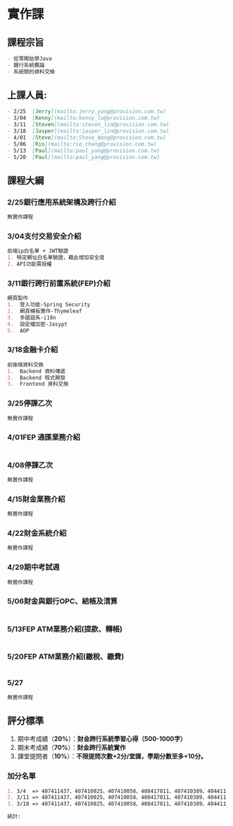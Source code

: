 # 實作課 
##  課程宗旨
```markdown
- 從零開始學Java
- 銀行系統概論
- 系統間的資料交換
```
##  上課人員:
```markdown
- 2/25  [Jerry](mailto:jerry_yang@provision.com.tw)
- 3/04  [Kenny](mailto:kenny_lu@provision.com.tw)
- 3/11  [Steven](mailto:steven_lin@provision.com.tw)
- 3/18  [Jasper](mailto:jasper_lin@provision.com.tw)
- 4/01  [Steve](mailto:Steve_Wang@provision.com.tw)
- 5/06  [Rio](mailto:rio_chang@provision.com.tw)
- 5/13  [Paul](mailto:paul_yang@provision.com.tw)
- 5/20  [Paul](mailto:paul_yang@provision.com.tw)
```
##  課程大綱
### **2/25**銀行應用系統架構及跨行介紹
```markdown
無實作課程
```
### **3/04**支付交易安全介紹
```markdown
前端ip白名單 + JWT驗證 
1. 特定網址白名單驗證，藉此增加安全度 
2. API功能需授權  
```
### **3/11**銀行跨行前置系統(FEP)介紹
```markdown
網頁製作
1.  登入功能-Spring Security
2.  網頁模板實作-Thymeleaf
3.  多國語系-i18n
4.  設定檔加密-Jasypt
5.  AOP
```
### **3/18**金融卡介紹
```markdown
前後端資料交換
1.  Backend 資料傳遞
2.  Backend 程式開發
3.  Frontend 資料交換
```
### **3/25**停課乙次
```markdown
無實作課程
```
### **4/01**FEP 通匯業務介紹
```markdown

```
### **4/08**停課乙次
```markdown
無實作課程
```
### **4/15**財金業務介紹
```markdown
無實作課程
```
### **4/22**財金系統介紹
```markdown
無實作課程
```
### **4/29**期中考試週
```markdown
無實作課程
```
### **5/06**財金與銀行OPC、結帳及清算
```markdown

```
### **5/13**FEP ATM業務介紹(提款、轉帳)
```markdown

```
### **5/20**FEP ATM業務介紹(繳稅、繳費)
```markdown

```
### **5/27**
```markdown
無實作課程
```

##  評分標準
1. 期中考成績（__20%__）：**財金跨行系統學習心得（500-1000字）**
2. 期末考成績（__70%__）：**財金跨行系統實作**
3. 課堂提問者（__10%__）：**不限提問次數+2分/堂課，學期分數至多+10分。**

### **加分名單**
```markdown
1. 3/4  => 407411437、407410025、407410058、408417011、407410389、404411059、407411049
2. 3/11 => 407411437、407410025、407410058、408417011、407410389、404411059、407411049
3. 3/18 => 407411437、407410025、407410058、408417011、407410389、404411059、407411049、408418126

統計: 

```



